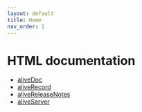```yaml
---
layout: default
title: Home
nav_order: 1
---
```



# HTML documentation

* [aliveDoc](aliveDoc.md)
* [aliveRecord](aliveRecord.md)
* [aliveReleaseNotes](aliveReleaseNotes.md)
* [aliveServer](aliveServer.md)
